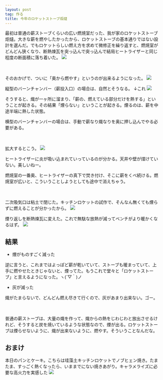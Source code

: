 ```yaml
---
layout: post
tag: 作る
title: 今年のロケットストーブ炬燵
---
```


最初は普通の薪ストーブくらいの広い燃焼室だった、我が家のロケットストーブ炬燵。大きな薪を燃やしたかったから、ロケットストーブの基本通りではない設計を選んだ。でもロケットらしい燃え方を求めて微修正を繰り返すと、燃焼室がどんどん狭くなり、断熱煉瓦を突っ込んで突っ込んで結局ヒートライザーと同じ程度の断面積に落ち着いた。
![](https://c2.staticflickr.com/6/5693/22682821188_077b377308.jpg)

　

そのおかげで、ついに「奥から燃やす」というのが出来るようになった。
![](https://c1.staticflickr.com/1/590/22718681819_ff8ae5fc1e.jpg)

縦型のバーンチャンバー（薪投入口）の場合は、自然とそうなる。
↓これ
![](https://c1.staticflickr.com/1/663/22060781851_43227d1b43.jpg)

そうすると、熾が一ヶ所に溜まり、「薪の、燃えている部分だけを熱する」ということが起きる。その結果「煙らない」ということが起きる。煙るのは、薪を中途半端に熱した状態。

横型のバーンチャンバーの場合は、手動で薪なり熾なりを奥に押し込んでやる必要がある。

　

拡大するとこう。
![](https://c1.staticflickr.com/1/691/22489737813_d478d8f097.jpg)

ヒートライザーに炎が吸い込まれていっているのが分かる。天井や壁が煤けていない。美しいねー。

燃焼室の一番奥、ヒートライザーの真下で焚き付け、そこに薪をくべ続ける。燃焼室が広いと、こういうことしようとしても途中で消えちゃう。

　

二次吸気口は粘土で閉じた。キッチンロケットの試作で、そんなん無くても煙らずに燃えることが分かったから。
![](https://c2.staticflickr.com/6/5797/22157093199_4593a60352.jpg)

煙り返しを断熱煉瓦に変えた。これで無駄な放熱が減ってベンチがより暖かくなるはず。
![](https://c1.staticflickr.com/1/599/22155849700_ff4e8a8b35.jpg)


## 結果

- 煙がものすごく減った

逆に言うと、これまではよっぽど薪が乾いていて、ストーブも暖まっていて、上手に燃やせたときじゃないと、煙ってた。もうこれで堂々と「ロケットストーブ」と言えるようになった。ヽ(´▽｀)ノ


- 灰が減った

熾がたまらないで、どんどん燃え尽きて行くので、灰があまり出来ない。ゴー。

　

普通の薪ストーブは、大量の熾を作って、熾からの熱をじわじわと放出させるけれど、そうすると炭を焼いているような状態なので、煙が出る。ロケットストーブは煙らせないように、熾が出来ないように、燃やす。そういうことなんだな。




## おまけ

本日のパンとケーキ。こちらは珪藻土キッチンロケットでノブヒェン焼き。たまたま、すっごく熱くなったら、いままでにない焼きあがり。キャラメライズに必要な高火力を実感した
![](https://c2.staticflickr.com/6/5762/22695528717_7bd0552f19.jpg)
